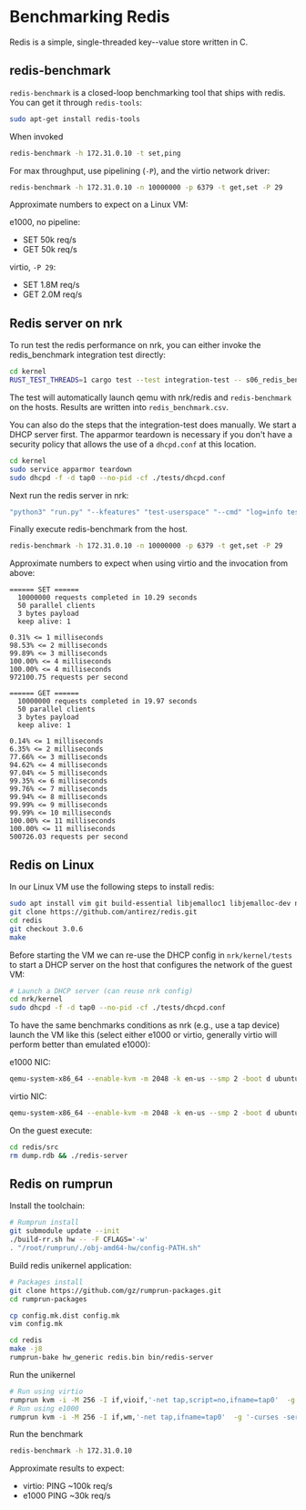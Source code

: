 # Benchmarking Redis

Redis is a simple, single-threaded key--value store written in C.

## redis-benchmark

`redis-benchmark` is a closed-loop benchmarking tool that ships with redis. You
can get it through `redis-tools`:

```bash
sudo apt-get install redis-tools
```

When invoked

```bash
redis-benchmark -h 172.31.0.10 -t set,ping
```

For max throughput, use pipelining (`-P`), and the virtio network
driver:

```bash
redis-benchmark -h 172.31.0.10 -n 10000000 -p 6379 -t get,set -P 29
```

Approximate numbers to expect on a Linux VM:

e1000, no pipeline:

* SET 50k req/s
* GET 50k req/s

virtio, `-P 29`:

* SET 1.8M req/s
* GET 2.0M req/s

## Redis server on nrk

To run test the redis performance on nrk, you can either invoke the
redis_benchmark integration test directly:

```bash
cd kernel
RUST_TEST_THREADS=1 cargo test --test integration-test -- s06_redis_benchmark
```

The test will automatically launch qemu with nrk/redis and `redis-benchmark`
on the hosts. Results are written into `redis_benchmark.csv`.

You can also do the steps that the integration-test does manually.
We start a DHCP server first. The apparmor teardown is necessary
if you don't have a security policy that allows the use of a
`dhcpd.conf` at this location.

```bash
cd kernel
sudo service apparmor teardown
sudo dhcpd -f -d tap0 --no-pid -cf ./tests/dhcpd.conf
```

Next run the redis server in nrk:

```bash
"python3" "run.py" "--kfeatures" "test-userspace" "--cmd" "log=info testbinary=redis.bin" "--nic" "e1000" "--mods" "rkapps" "--ufeatures" "rkapps:redis" "--qemu-settings=-m 1024M"
```

Finally execute redis-benchmark from the host.

```bash
redis-benchmark -h 172.31.0.10 -n 10000000 -p 6379 -t get,set -P 29
```

Approximate numbers to expect when using virtio and the invocation from above:

```log
====== SET ======
  10000000 requests completed in 10.29 seconds
  50 parallel clients
  3 bytes payload
  keep alive: 1

0.31% <= 1 milliseconds
98.53% <= 2 milliseconds
99.89% <= 3 milliseconds
100.00% <= 4 milliseconds
100.00% <= 4 milliseconds
972100.75 requests per second

====== GET ======
  10000000 requests completed in 19.97 seconds
  50 parallel clients
  3 bytes payload
  keep alive: 1

0.14% <= 1 milliseconds
6.35% <= 2 milliseconds
77.66% <= 3 milliseconds
94.62% <= 4 milliseconds
97.04% <= 5 milliseconds
99.35% <= 6 milliseconds
99.76% <= 7 milliseconds
99.94% <= 8 milliseconds
99.99% <= 9 milliseconds
99.99% <= 10 milliseconds
100.00% <= 11 milliseconds
100.00% <= 11 milliseconds
500726.03 requests per second
```


## Redis on Linux

In our Linux VM use the following steps to install redis:

```bash
sudo apt install vim git build-essential libjemalloc1 libjemalloc-dev net-tools
git clone https://github.com/antirez/redis.git
cd redis
git checkout 3.0.6
make
```

Before starting the VM we can re-use the DHCP config in `nrk/kernel/tests` to
start a DHCP server on the host that configures the network of the guest VM:

```bash
# Launch a DHCP server (can reuse nrk config)
cd nrk/kernel
sudo dhcpd -f -d tap0 --no-pid -cf ./tests/dhcpd.conf
```

To have the same benchmarks conditions as nrk (e.g., use a tap device) launch the VM like this
(select either e1000 or virtio, generally virtio will perform better than emulated e1000):

e1000 NIC:

```bash
qemu-system-x86_64 --enable-kvm -m 2048 -k en-us --smp 2 -boot d ubuntu-testing.img -nographic -net nic,model=e1000,netdev=n0 -netdev tap,id=n0,script=no,ifname=tap0
```

virtio NIC:

```bash
qemu-system-x86_64 --enable-kvm -m 2048 -k en-us --smp 2 -boot d ubuntu-testing.img -nographic -net nic,model=virtio,netdev=n0 -netdev tap,id=n0,script=no,ifname=tap0
```

On the guest execute:

```bash
cd redis/src
rm dump.rdb && ./redis-server
```

## Redis on rumprun

Install the toolchain:

```bash
# Rumprun install
git submodule update --init
./build-rr.sh hw -- -F CFLAGS='-w'
. "/root/rumprun/./obj-amd64-hw/config-PATH.sh"
```

Build redis unikernel application:

```bash
# Packages install
git clone https://github.com/gz/rumprun-packages.git
cd rumprun-packages

cp config.mk.dist config.mk
vim config.mk

cd redis
make -j8
rumprun-bake hw_generic redis.bin bin/redis-server
```

Run the unikernel

```bash
# Run using virtio
rumprun kvm -i -M 256 -I if,vioif,'-net tap,script=no,ifname=tap0'  -g '-curses'  -W if,inet,dhcp  -b images/data.iso,/data -- redis.bin
# Run using e1000
rumprun kvm -i -M 256 -I if,wm,'-net tap,ifname=tap0'  -g '-curses -serial -net nic,model=e1000'  -W if,inet,dhcp  -b images/data.iso,/data -- redis.bin
```

Run the benchmark

```bash
redis-benchmark -h 172.31.0.10
```

Approximate results to expect:

* virtio: PING ~100k req/s
* e1000 PING ~30k req/s